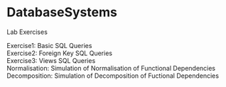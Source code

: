 # DatabaseSystems
Lab Exercises

Exercise1: Basic SQL Queries <br />
Exercise2: Foreign Key SQL Queries <br />
Exercise3: Views SQL Queries <br />
Normalisation: Simulation of Normalisation of Functional Dependencies <br />
Decomposition: Simulation of Decomposition of Fuctional Dependencies
